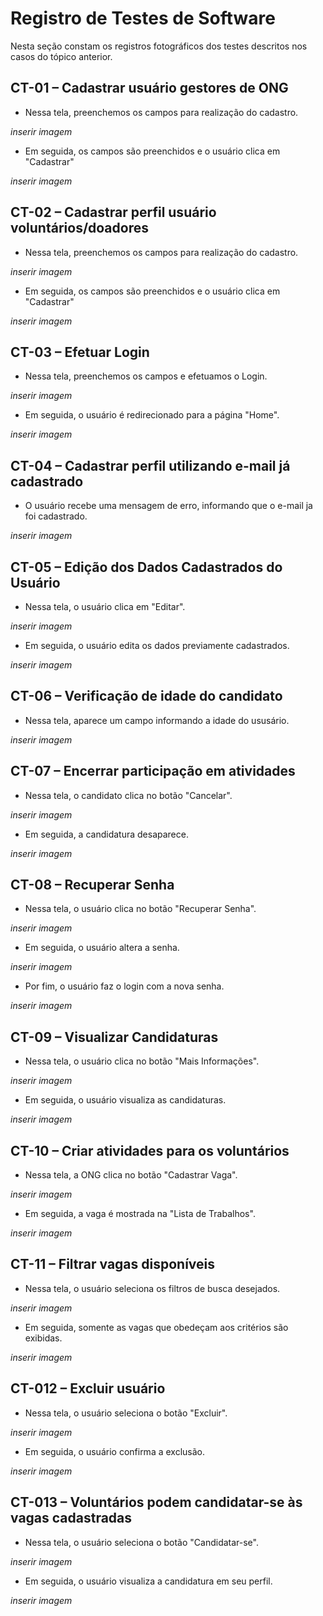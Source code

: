 # Registro de Testes de Software

Nesta seção constam os registros fotográficos dos testes descritos nos casos do tópico anterior.

## CT-01 – Cadastrar usuário gestores de ONG
- Nessa tela, preenchemos os campos para realização do cadastro.

*inserir imagem*

- Em seguida, os campos são preenchidos e o usuário clica em "Cadastrar"

*inserir imagem*

## CT-02 – Cadastrar perfil usuário voluntários/doadores
- Nessa tela, preenchemos os campos para realização do cadastro.

*inserir imagem*

- Em seguida, os campos são preenchidos e o usuário clica em "Cadastrar"

*inserir imagem*

## CT-03 – Efetuar Login
- Nessa tela, preenchemos os campos e efetuamos o Login.

*inserir imagem*

 - Em seguida, o usuário é redirecionado para a página "Home".

*inserir imagem*

## CT-04 – Cadastrar perfil utilizando e-mail já cadastrado
- O usuário recebe uma mensagem de erro, informando que o e-mail ja foi cadastrado.

*inserir imagem*

## CT-05 – Edição dos Dados Cadastrados do Usuário
- Nessa tela, o usuário clica em "Editar".

*inserir imagem*

- Em seguida, o usuário edita os dados previamente cadastrados.

*inserir imagem*

## CT-06 – Verificação de idade do candidato
- Nessa tela, aparece um campo informando a idade do ususário.

*inserir imagem*

## CT-07 – Encerrar participação em atividades
- Nessa tela, o candidato clica no botão "Cancelar".

*inserir imagem*

- Em seguida, a candidatura desaparece.

*inserir imagem*

## CT-08 – Recuperar Senha
- Nessa tela, o usuário clica no botão "Recuperar Senha".

*inserir imagem*

- Em seguida, o usuário altera a senha.

*inserir imagem*

- Por fim, o usuário faz o login com a nova senha.

*inserir imagem*

## CT-09 – Visualizar Candidaturas
- Nessa tela, o usuário clica no botão "Mais Informações".

*inserir imagem*

- Em seguida, o usuário visualiza as candidaturas.

*inserir imagem*

## CT-10 – Criar atividades para os voluntários
- Nessa tela, a ONG clica no botão "Cadastrar Vaga".

*inserir imagem*

- Em seguida, a vaga é mostrada na "Lista de Trabalhos".

*inserir imagem*

## CT-11 – Filtrar vagas disponíveis
- Nessa tela, o usuário seleciona os filtros de busca desejados.

*inserir imagem*

- Em seguida, somente as vagas que obedeçam aos critérios são exibidas.

*inserir imagem*

## CT-012 – Excluir usuário

- Nessa tela, o usuário seleciona o botão "Excluir".

*inserir imagem*

- Em seguida, o usuário confirma a exclusão.

*inserir imagem*

## CT-013 – Voluntários podem candidatar-se às vagas cadastradas
- Nessa tela, o usuário seleciona o botão "Candidatar-se".

*inserir imagem*

- Em seguida, o usuário visualiza a candidatura em seu perfil.

*inserir imagem*
